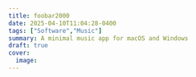 ```yaml
---
title: foobar2000
date: 2025-04-10T11:04:28-0400
tags: ["Software","Music"]
summary: A minimal music app for macOS and Windows
draft: true
cover:
  image: 
---
```

